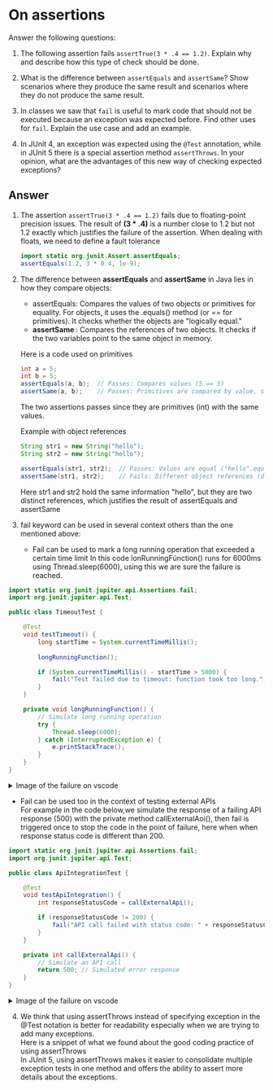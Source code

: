 # On assertions

Answer the following questions:

1. The following assertion fails `assertTrue(3 * .4 == 1.2)`. Explain why and describe how this type of check should be done.

2. What is the difference between `assertEquals` and `assertSame`? Show scenarios where they produce the same result and scenarios where they do not produce the same result.

3. In classes we saw that `fail` is useful to mark code that should not be executed because an exception was expected before. Find other uses for `fail`. Explain the use case and add an example.

4. In JUnit 4, an exception was expected using the `@Test` annotation, while in JUnit 5 there is a special assertion method `assertThrows`. In your opinion, what are the advantages of this new way of checking expected exceptions?

## Answer

1. The assertion `assertTrue(3 * .4 == 1.2)` fails due to floating-point precision issues. The result of **(3 * .4)** is a number close to 1.2 but not 1.2 exactly which justifies the failure of the assertion.
   When dealing with floats, we need to define a fault tolerance
   ```java
   import static org.junit.Assert.assertEquals;
   assertEquals(1.2, 3 * 0.4, 1e-9);
   ```

2. The difference between **assertEquals** and **assertSame** in Java lies in how they compare objects:
   <ul>
    <li>assertEquals: Compares the values of two objects or primitives for equality. For objects, it uses the .equals() method (or == for primitives). It checks whether the objects are "logically equal."</li>
    <li><b>assertSame </b>: Compares the references of two objects. It checks if the two variables point to the same object in memory.</li>
   </ul>

   Here is a code used on primitives
   ```java
   int a = 5;
   int b = 5;
   assertEquals(a, b);  // Passes: Compares values (5 == 5)
   assertSame(a, b);    // Passes: Primitives are compared by value, so both are 5
   ```
   The two assertions passes since they are primitives (int) with the same values.

   Example with object references
   ```java
   String str1 = new String("hello");
   String str2 = new String("hello");
   
   assertEquals(str1, str2);  // Passes: Values are equal ("hello".equals("hello"))
   assertSame(str1, str2);    // Fails: Different object references (different memory locations)

   ```
   Here str1 and str2 hold the same information "hello", but they are two distinct references, which justifies the result of assertEquals and assertSame

3. fail keyword can be used in several context others than the one mentioned above:  
   - Fail can be used to mark a long running operation that exceeded a certain time limit
   In this code lonRunningFúnction() runs for 6000ms using Thread.sleep(6000), using this we are sure the failure is reached.

```java
import static org.junit.jupiter.api.Assertions.fail;
import org.junit.jupiter.api.Test;

public class TimeoutTest {

    @Test
    void testTimeout() {
        long startTime = System.currentTimeMillis();
        
        longRunningFunction();

        if (System.currentTimeMillis() - startTime > 5000) {
            fail("Test failed due to timeout: function took too long.");
        }
    }

    private void longRunningFunction() {
        // Simulate long running operation
        try {
            Thread.sleep(6000);
        } catch (InterruptedException e) {
            e.printStackTrace();
        }
    }
}

```

<details>

<summary>Image of the failure on vscode</summary>  

![image](https://github.com/user-attachments/assets/8bc46a1a-01c0-4155-91fc-c968e6515316)


</details>

  - Fail can be used too in the context of testing external APIs  
For example in the code below,we simulate the response of a failing API response (500) with the private method callExternalAoi(),
then fail is triggered once to stop the code in the point of failure, here when when response status code is different than 200.

```java
import static org.junit.jupiter.api.Assertions.fail;
import org.junit.jupiter.api.Test;

public class ApiIntegrationTest {

    @Test
    void testApiIntegration() {
        int responseStatusCode = callExternalApi();

        if (responseStatusCode != 200) {
            fail("API call failed with status code: " + responseStatusCode);
        }
    }

    private int callExternalApi() {
        // Simulate an API call
        return 500; // Simulated error response
    }
}
```

<details>

<summary>Image of the failure on vscode</summary>  

![image](https://github.com/user-attachments/assets/cd81501b-69f5-43ce-a92d-6dd5dfbe59dc)


</details>

4. We think that using assertThrows instead of specifying exception in the @Test notation is better for readability especially when we are trying
   to add many exceptions.  
   Here is a snippet of what we found about the good coding practice of using assertThrows  
   In JUnit 5, using assertThrows makes it easier to consolidate multiple exception tests in one method and offers the ability to assert more details about the exceptions.
